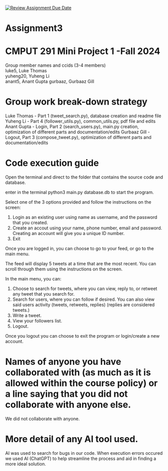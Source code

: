 [![Review Assignment Due Date](https://classroom.github.com/assets/deadline-readme-button-22041afd0340ce965d47ae6ef1cefeee28c7c493a6346c4f15d667ab976d596c.svg)](https://classroom.github.com/a/ZQQhHp7h)
# Assignment3

# CMPUT 291 Mini Project 1 -Fall 2024
Group member names and ccids (3-4 members)  
  luke5, Luke Thomas  
  yuheng20, Yuheng Li  
  anant5, Anant Gupta
  gurbaaz, Gurbaaz Gill

# Group work break-down strategy
Luke Thomas - Part 1 (tweet_search.py), database creation and readme file
Yuheng Li - Part 4 (follower_utils.py), common_utils.py, pdf file and edits
Anant Gupta - Login, Part 2 (search_users.py), main.py creation, optimization of different parts and documentation/edits
Gurbaaz Gill - Logout, Part 3 (compose_tweet.py), optimization of different parts and documentation/edits

# Code execution guide
Open the terminal and direct to the folder that contains the source code and database. 

enter in the terminal python3 main.py database.db to start the program.

Select one of the 3 options provided and follow the instructions on the screen:
1. Login as an existing user using name as username, and the password that you created.
3. Create an accout using your name, phone number, email and password. Creating an account will give you a unique ID number.
4. Exit

Once you are logged in, you can choose to go to your feed, or go to the main menu. 

The feed will display 5 tweets at a time that are the most recent. You can scroll through them using the instructions on the screen.

In the main menu, you can:
1. Choose to search for tweets, where you can view, reply to, or retweet any tweet that you search for.
2. Search for users, where you can follow if desired. You can also view said users activity (tweets, retweets, replies) (replies are considered tweets.)
3. Write a tweet.
4. View your followers list.
5. Logout.

Once you logout you can choose to exit the program or login/create a new account.

# Names of anyone you have collaborated with (as much as it is allowed within the course policy) or a line saying that you did not collaborate with anyone else.  
We did not collaborate with anyone.

# More detail of any AI tool used.
AI was used to search for bugs in our code. When execution errors occured we used AI (ChatGPT) to help streamline the process and aid in finding a more ideal solution.

